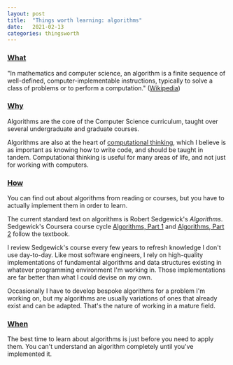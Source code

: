 ```yaml
---
layout: post
title:  "Things worth learning: algorithms"
date:   2021-02-13
categories: thingsworth
---
```


### [What](#what)

"In mathematics and computer science, an algorithm is a finite sequence of well-defined, computer-implementable instructions, typically to solve a class of problems or to perform a computation." ([Wikipedia](https://en.wikipedia.org/wiki/Algorithm))

### [Why](#why)

Algorithms are the core of the Computer Science curriculum, taught over several undergraduate and graduate courses.

Algorithms are also at the heart of [computational thinking](https://en.wikipedia.org/wiki/Computational_thinking), which I believe is as important as knowing how to write code, and should be taught in tandem. Computational thinking is useful for many areas of life, and not just for working with computers.

### [How](#how)

You can find out about algorithms from reading or courses, but you have to actually implement them in order to learn.

The current standard text on algorithms is Robert Sedgewick's _Algorithms_. Sedgewick's Coursera course cycle [Algorithms, Part 1](https://www.coursera.org/learn/algorithms-part1) and [Algorithms, Part 2](https://www.coursera.org/learn/algorithms-part2) follow the textbook.

I review Sedgewick's course every few years to refresh knowledge I don't use day-to-day. Like most software engineers, I rely on high-quality implementations of fundamental algorithms and data structures existing in whatever programming environment I'm working in. Those implementations are far better than what I could devise on my own.

Occasionally I have to develop bespoke algorithms for a problem I'm working on, but my algorithms are usually variations of ones that already exist and can be adapted. That's the nature of working in a mature field.

### [When](#when)

The best time to learn about algorithms is just before you need to apply them. You can't understand an algorithm completely until you've implemented it.